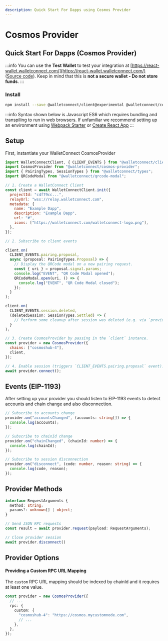 ```yaml
---
description: Quick Start For Dapps using Cosmos Provider
---
```


# Cosmos Provider

## Quick Start For Dapps \(Cosmos Provider\)

:::info
You can use the **Test Wallet** to test your integration at [https://react-wallet.walletconnect.com/](https://react-wallet.walletconnect.com/) \([Source code](https://github.com/WalletConnect/walletconnect-monorepo/tree/canary/examples/react-wallet)\). Keep in mind that this is **not a secure wallet - Do not store funds**.
:::

### Install

```bash npm2yarn
npm install --save @walletconnect/client@experimental @walletconnect/cosmos-provider@experimental @walletconnect/types@experimental
```

:::info
Syntax shown below is Javascript ES6 which requires bundling and transpiling to run in web browsers. If unfamiliar we recommend setting up an environment using [Webpack Starter](https://github.com/wbkd/webpack-starter) or [Create React App](https://github.com/facebook/create-react-app)
:::

## Setup

First, instantiate your WalletConnect CosmosProvider

```javascript
import WalletConnectClient, { CLIENT_EVENTS } from "@walletconnect/client";
import CosmosProvider from "@walletconnect/cosmos-provider";
import { PairingTypes, SessionTypes } from "@walletconnect/types";
import QRCodeModal from "@walletconnect/qrcode-modal";

// 1. Create a WalletConnect Client
const client = await WalletConnectClient.init({
  projectId: "c4f79cc...",
  relayUrl: "wss://relay.walletconnect.com",
  metadata: {
    name: "Example Dapp",
    description: "Example Dapp",
    url: "#",
    icons: ["https://walletconnect.com/walletconnect-logo.png"],
  },
});

// 2. Subscribe to client events

client.on(
  CLIENT_EVENTS.pairing.proposal,
  async (proposal: PairingTypes.Proposal) => {
    // Display the QRCode modal on a new pairing request.
    const { uri } = proposal.signal.params;
    console.log("EVENT", "QR Code Modal opened");
    QRCodeModal.open(uri, () => {
      console.log("EVENT", "QR Code Modal closed");
    });
  }
);

client.on(
  CLIENT_EVENTS.session.deleted,
  (deletedSession: SessionTypes.Settled) => {
    // Perform some cleanup after session was deleted (e.g. via `provider.disconnect()`)
  }
);

// 3. Create CosmosProvider by passing in the `client` instance.
const provider = new CosmosProvider({
  chains: ["cosmoshub-4"],
  client,
});

// 4. Enable session (triggers `CLIENT_EVENTS.pairing.proposal` event).
await provider.connect();
```

## Events \(EIP-1193\)

After setting up your provider you should listen to EIP-1193 events to detect accounts and chain change and also disconnection.

```typescript
// Subscribe to accounts change
provider.on("accountsChanged", (accounts: string[]) => {
  console.log(accounts);
});

// Subscribe to chainId change
provider.on("chainChanged", (chainId: number) => {
  console.log(chainId);
});

// Subscribe to session disconnection
provider.on("disconnect", (code: number, reason: string) => {
  console.log(code, reason);
});
```

## Provider Methods

```typescript
interface RequestArguments {
  method: string;
  params?: unknown[] | object;
}

// Send JSON RPC requests
const result = await provider.request(payload: RequestArguments);

// Close provider session
await provider.disconnect()
```

## Provider Options

#### Providing a Custom RPC URL Mapping

The `custom` RPC URL mapping should be indexed by chainId and it requires at least one value.

```typescript
const provider = new CosmosProvider({
  // ...
  rpc: {
    custom: {
      "cosmoshub-4": "https://cosmos.mycustomnode.com",
      // ...
    },
  },
});
```
